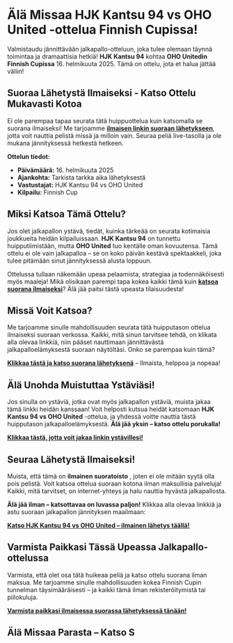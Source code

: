 # Älä Missaa HJK Kantsu 94 vs OHO United -ottelua Finnish Cupissa! 

Valmistaudu jännittävään jalkapallo-otteluun, joka tulee olemaan täynnä toimintaa ja dramaattisia hetkiä! **HJK Kantsu 94** kohtaa **OHO Unitedin**  **Finnish Cupissa** 16. helmikuuta 2025. Tämä on ottelu, jota et halua jättää väliin!

## Suoraa Lähetystä Ilmaiseksi - Katso Ottelu Mukavasti Kotoa

Ei ole parempaa tapaa seurata tätä huippuottelua kuin katsomalla se suorana ilmaiseksi! Me tarjoamme [**ilmaisen linkin suoraan lähetykseen**](https://tinyurl.com/livestreamfreeo?st=HJK+Kantsu+94+vs+OHO+United&si=ghc), jotta voit nauttia pelistä missä ja milloin vain. Seuraa peliä live-tasolla ja ole mukana jännityksessä hetkestä hetkeen.

**Ottelun tiedot:**

- **Päivämäärä:** 16. helmikuuta 2025
- **Ajankohta:** Tarkista tarkka aika lähetyksestä
- **Vastustajat:** HJK Kantsu 94 vs OHO United
- **Kilpailu:** Finnish Cup

## Miksi Katsoa Tämä Ottelu?

Jos olet jalkapallon ystävä, tiedät, kuinka tärkeää on seurata kotimaisia joukkueita heidän kilpailuissaan. **HJK Kantsu 94** on tunnettu huipputiimistään, mutta **OHO United** tuo kentälle oman kovuutensa. Tämä ottelu ei ole vain jalkapalloa – se on koko päivän kestävä spektaakkeli, joka tulee pitämään sinut jännityksessä alusta loppuun.

Ottelussa tullaan näkemään upeaa pelaamista, strategiaa ja todennäköisesti myös maaleja! Mikä olisikaan parempi tapa kokea kaikki tämä kuin [**katsoa suorana ilmaiseksi**](https://tinyurl.com/livestreamfreeo?st=HJK+Kantsu+94+vs+OHO+United&si=ghc)? Älä jää paitsi tästä upeasta tilaisuudesta!

## Missä Voit Katsoa?

Me tarjoamme sinulle mahdollisuuden seurata tätä huipputason ottelua ilmaiseksi suoraan verkossa. Kaikki, mitä sinun tarvitsee tehdä, on klikata alla olevaa linkkiä, niin pääset nauttimaan jännittävästä jalkapalloelämyksestä suoraan näytöltäsi. Onko se parempaa kuin tämä?

[**Klikkaa tästä ja katso suorana lähetyksenä**](https://tinyurl.com/livestreamfreeo?st=HJK+Kantsu+94+vs+OHO+United&si=ghc) – Ilmaista, helppoa ja nopeaa!

## Älä Unohda Muistuttaa Ystäviäsi!

Jos sinulla on ystäviä, jotka ovat myös jalkapallon ystäviä, muista jakaa tämä linkki heidän kanssaan! Voit helposti kutsua heidät katsomaan **HJK Kantsu 94 vs OHO United** -ottelua, ja yhdessä voitte nauttia tästä huipputason jalkapalloelämyksestä. **Älä jää yksin – katso ottelu porukalla!**

[**Klikkaa tästä, jotta voit jakaa linkin ystävillesi!**](https://tinyurl.com/livestreamfreeo?st=HJK+Kantsu+94+vs+OHO+United&si=ghc)

## Seuraa Lähetystä Ilmaiseksi!

Muista, että tämä on **ilmainen suoratoisto** , joten ei ole mitään syytä olla pois pelistä. Voit katsoa ottelua suoraan kotona ilman maksullisia palveluja! Kaikki, mitä tarvitset, on internet-yhteys ja halu nauttia hyvästä jalkapallosta.

**Älä jää ilman – katsottavaa on luvassa paljon!** Klikkaa alla olevaa linkkiä ja astu suoraan jalkapallon jännityksen maailmaan:

[**Katso HJK Kantsu 94 vs OHO United – ilmainen lähetys täällä!**](https://tinyurl.com/livestreamfreeo?st=HJK+Kantsu+94+vs+OHO+United&si=ghc)

## Varmista Paikkasi Tässä Upeassa Jalkapallo-ottelussa

Varmista, että olet osa tätä huikeaa peliä ja katso ottelu suorana ilman maksua. Me tarjoamme sinulle mahdollisuuden kokea Finnish Cupin tunnelman täysimääräisesti – ja kaikki tämä ilman rekisteröitymistä tai piilokuluja.

[**Varmista paikkasi ilmaisessa suorassa lähetyksessä tänään!**](https://tinyurl.com/livestreamfreeo?st=HJK+Kantsu+94+vs+OHO+United&si=ghc)

## Älä Missaa Parasta – Katso S

